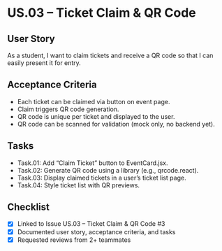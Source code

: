 # US.03 – Ticket Claim & QR Code

## User Story
As a student, I want to claim tickets and receive a QR code so that I can easily present it for entry.

## Acceptance Criteria
- Each ticket can be claimed via button on event page.
- Claim triggers QR code generation.
- QR code is unique per ticket and displayed to the user.
- QR code can be scanned for validation (mock only, no backend yet).

## Tasks
- Task.01: Add “Claim Ticket” button to EventCard.jsx.
- Task.02: Generate QR code using a library (e.g., qrcode.react).
- Task.03: Display claimed tickets in a user’s ticket list page.
- Task.04: Style ticket list with QR previews.

## Checklist
- [x] Linked to Issue US.03 – Ticket Claim & QR Code #3
- [x] Documented user story, acceptance criteria, and tasks
- [x] Requested reviews from 2+ teammates
